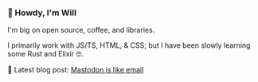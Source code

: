 ### 🤠 Howdy, I'm Will

 I'm big on open source, coffee, and libraries.

 I primarily work with JS/TS, HTML, & CSS; but I have been slowly learning some Rust and Elixir 🤓.

💬 Latest blog post: [Mastodon is like email](https://willmartian.com/posts/mastodon-is-like-email/) 
